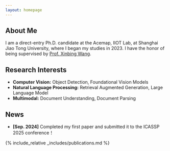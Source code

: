 ```yaml
---
layout: homepage
---
```


## About Me

I am a direct-entry Ph.D. candidate at the Acemap, IIOT Lab, at Shanghai Jiao Tong University, where I began my studies in 2023. I have the honor of being supervised by [Prof. Xinbing Wang](http://www.cs.sjtu.edu.cn/~wang-xb/).

## Research Interests

- **Computer Vision:** Object Detection, Foundational Vision Models
- **Natural Language Processing:** Retrieval Augmented Generation, Large Language Model
- **Multimodal:** Document Understanding, Document Parsing

## News

- **[Sep. 2024]** Completed my first paper and submitted it to the ICASSP 2025 conference！

{% include_relative _includes/publications.md %}

<!-- {% include_relative _includes/services.md %} -->

